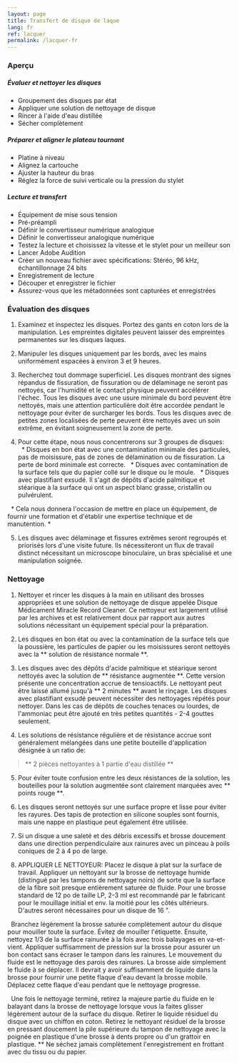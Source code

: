 ```yaml
---
layout: page
title: Transfert de disque de laque
lang: fr
ref: lacquer
permalink: /lacquer-fr
---
```


### Aperçu

##### Évaluer et nettoyer les disques
* Groupement des disques par état
* Appliquer une solution de nettoyage de disque
* Rincer à l'aide d'eau distillée
* Sécher complètement

##### Préparer et aligner le plateau tournant
* Platine à niveau
* Alignez la cartouche
* Ajuster la hauteur du bras
* Réglez la force de suivi verticale ou la pression du stylet

##### Lecture et transfert
* Équipement de mise sous tension
* Pré-préampli
* Définir le convertisseur numérique analogique
* Définir le convertisseur analogique numérique
* Testez la lecture et choisissez la vitesse et le stylet pour un meilleur son
* Lancer Adobe Audition
* Créer un nouveau fichier avec spécifications: Stéréo, 96 kHz, échantillonnage 24 bits
* Enregistrement de lecture
* Découper et enregistrer le fichier
* Assurez-vous que les métadonnées sont capturées et enregistrées

### Évaluation des disques
1. Examinez et inspectez les disques. Portez des gants en coton lors de la manipulation. Les empreintes digitales peuvent laisser des empreintes permanentes sur les disques laques.

2. Manipuler les disques uniquement par les bords, avec les mains uniformément espacées à environ 3 et 9 heures.

3. Recherchez tout dommage superficiel. Les disques montrant des signes répandus de fissuration, de fissuration ou de délaminage ne seront pas nettoyés, car l'humidité et le contact physique peuvent accélérer l'échec. Tous les disques avec une usure minimale du bord peuvent être nettoyés, mais une attention particulière doit être accordée pendant le nettoyage pour éviter de surcharger les bords. Tous les disques avec de petites zones localisées de perte peuvent être nettoyés avec un soin extrême, en évitant soigneusement la zone de perte.

4. Pour cette étape, nous nous concentrerons sur 3 groupes de disques:
  * Disques en bon état avec une contamination minimale des particules, pas de moisissure, pas de zones de délamination ou de fissuration. La perte de bord minimale est correcte.
  * Disques avec contamination de la surface tels que du papier collé sur le disque ou le moule.
  * Disques avec plastifiant exsudé. Il s'agit de dépôts d'acide palmitique et stéarique à la surface qui ont un aspect blanc grasse, cristallin ou pulvérulent.

  * Cela nous donnera l'occasion de mettre en place un équipement, de fournir une formation et d'établir une expertise technique et de manutention. *

5. Les disques avec délaminage et fissures extrêmes seront regroupés et priorisés lors d'une visite future. Ils nécessiteront un flux de travail distinct nécessitant un microscope binoculaire, un bras spécialisé et une manipulation soignée.

### Nettoyage
1. Nettoyer et rincer les disques à la main en utilisant des brosses appropriées et une solution de nettoyage de disque appelée Disque Médicament Miracle Record Cleaner. Ce nettoyeur est largement utilisé par les archives et est relativement doux par rapport aux autres solutions nécessitant un équipement spécial pour la préparation.

2. Les disques en bon état ou avec la contamination de la surface tels que la poussière, les particules de papier ou les moisissures seront nettoyés avec la ** solution de résistance normale **.

3. Les disques avec des dépôts d'acide palmitique et stéarique seront nettoyés avec la solution de ** résistance augmentée **. Cette version présente une concentration accrue de tensioactifs. Le nettoyant peut être laissé allumé jusqu'à ** 2 minutes ** avant le rinçage. Les disques avec plastifiant exsudé peuvent nécessiter des nettoyages répétés pour nettoyer. Dans les cas de dépôts de couches tenaces ou lourdes, de l'ammoniac peut être ajouté en très petites quantités - 2-4 gouttes seulement.

4. Les solutions de résistance régulière et de résistance accrue sont généralement mélangées dans une petite bouteille d'application désignée à un ratio de:
> ** 2 pièces nettoyantes à 1 partie d'eau distillée **

5. Pour éviter toute confusion entre les deux résistances de la solution, les bouteilles pour la solution augmentée sont clairement marquées avec ** points rouge **.

6. Les disques seront nettoyés sur une surface propre et lisse pour éviter les rayures. Des tapis de protection en silicone souples sont fournis, mais une nappe en plastique peut également être utilisée.

7. Si un disque a une saleté et des débris excessifs et brosse doucement dans une direction perpendiculaire aux rainures avec un pinceau à poils coniques de 2 à 4 po de large.

8. APPLIQUER LE NETTOYEUR: Placez le disque à plat sur la surface de travail. Appliquer un nettoyant sur la brosse de nettoyage humide (distingué par les tampons de nettoyage noirs) de sorte que la surface de la fibre soit presque entièrement saturée de fluide. Pour une brosse standard de 12 po de taille LP, 2-3 ml est recommandé par le fabricant pour le mouillage initial et env. la moitié pour les côtés ultérieurs. D'autres seront nécessaires pour un disque de 16 ".

  Branchez légèrement la brosse saturée complètement autour du disque pour mouiller toute la surface. Évitez de mouiller l'étiquette. Ensuite, nettoyez 1/3 de la surface rainurée à la fois avec trois balayages en va-et-vient. Appliquer suffisamment de pression sur la brosse pour assurer un bon contact sans écraser le tampon dans les rainures. Le mouvement du fluide est le nettoyage des parois des rainures. La brosse aide simplement le fluide à se déplacer. Il devrait y avoir suffisamment de liquide dans la brosse pour fournir une petite flaque d'eau devant la brosse mobile. Déplacez cette flaque d'eau pendant que le nettoyage progresse.

  Une fois le nettoyage terminé, retirez la majeure partie du fluide en le balayant dans la brosse de nettoyage lorsque vous la faites glisser légèrement autour de la surface du disque. Retirer le liquide résiduel du disque avec un chiffon en coton. Retirez le nettoyant résiduel de la brosse en pressant doucement la pile supérieure du tampon de nettoyage avec la poignée en plastique d'une brosse à dents propre ou d'un grattoir en plastique. ** Ne séchez jamais complètement l'enregistrement en frottant avec du tissu ou du papier.